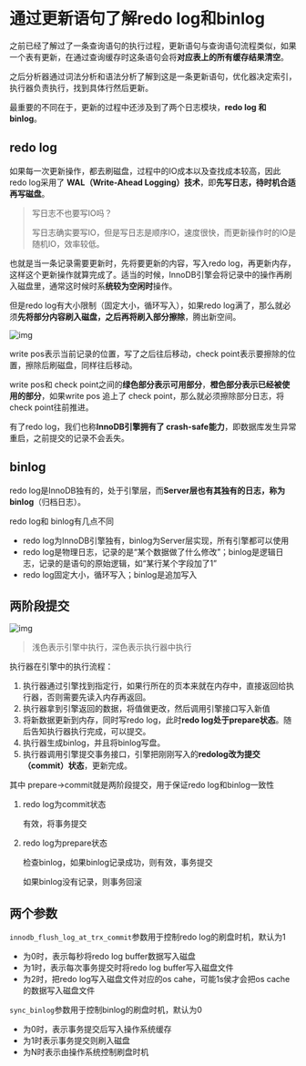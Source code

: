# 通过更新语句了解redo log和binlog

之前已经了解过了一条查询语句的执行过程，更新语句与查询语句流程类似，如果一个表有更新，在通过查询缓存时这条语句会将**对应表上的所有缓存结果清空**。

之后分析器通过词法分析和语法分析了解到这是一条更新语句，优化器决定索引，执行器负责执行，找到具体行然后更新。

最重要的不同在于，更新的过程中还涉及到了两个日志模块，**redo log 和 binlog**。

## redo log

如果每一次更新操作，都去刷磁盘，过程中的IO成本以及查找成本较高，因此redo log采用了 **WAL（Write-Ahead Logging）技术**，即**先写日志，待时机合适再写磁盘**。

> 写日志不也要写IO吗？
>
> 写日志确实要写IO，但是写日志是顺序IO，速度很快，而更新操作时的IO是随机IO，效率较低。

也就是当一条记录需要更新时，先将要更新的内容，写入redo log，再更新内存，这样这个更新操作就算完成了。适当的时候，InnoDB引擎会将记录中的操作再刷入磁盘里，通常这时候时系**统较为空闲时**操作。

但是redo log有大小限制（固定大小，循环写入），如果redo log满了，那么就必须**先将部分内容刷入磁盘，之后再将刷入部分擦除**，腾出新空间。

![img](https://oylong-blog-pic.oss-cn-shenzhen.aliyuncs.com/blog/img/16a7950217b3f0f4ed02db5db59562a7.png)

write pos表示当前记录的位置，写了之后往后移动，check point表示要擦除的位置，擦除后刷磁盘，同样往后移动。

write pos和 check point之间的**绿色部分表示可用部分**，**橙色部分表示已经被使用的部分**，如果write pos 追上了 check point，那么就必须擦除部分日志，将check point往前推进。

有了redo log，我们也称**InnoDB引擎拥有了 crash-safe能力**，即数据库发生异常重启，之前提交的记录不会丢失。

## binlog

redo log是InnoDB独有的，处于引擎层，而**Server层也有其独有的日志，称为binlog**（归档日志）。

redo log和 binlog有几点不同

- redo log为InnoDB引擎独有，binlog为Server层实现，所有引擎都可以使用
- redo log是物理日志，记录的是“某个数据做了什么修改”；binlog是逻辑日志，记录的是语句的原始逻辑，如“某行某个字段加了1”
- redo log固定大小，循环写入；binlog是追加写入



## 两阶段提交

![img](https://oylong-blog-pic.oss-cn-shenzhen.aliyuncs.com/blog/img/2e5bff4910ec189fe1ee6e2ecc7b4bbe.png)

> 浅色表示引擎中执行，深色表示执行器中执行

执行器在引擎中的执行流程：

1. 执行器通过引擎找到指定行，如果行所在的页本来就在内存中，直接返回给执行器，否则需要先读入内存再返回。
2. 执行器拿到引擎返回的数据，将值做更改，然后调用引擎接口写入新值
3. 将新数据更新到内存，同时写redo log，此时**redo log处于prepare状态**。随后告知执行器执行完成，可以提交。
4. 执行器生成binlog，并且将binlog写盘。
5. 执行器调用引擎提交事务接口，引擎把刚刚写入的**redolog改为提交（commit）状态**，更新完成。

其中 prepare->commit就是两阶段提交，用于保证redo log和binlog一致性

1. redo log为commit状态

   有效，将事务提交

2. redo log为prepare状态

   检查binlog，如果binlog记录成功，则有效，事务提交

   如果binlog没有记录，则事务回滚



## 两个参数

`innodb_flush_log_at_trx_commit`参数用于控制redo log的刷盘时机，默认为1

- 为0时，表示每秒将redo log buffer数据写入磁盘
- 为1时，表示每次事务提交时将redo log buffer写入磁盘文件
- 为2时，把redo log写入磁盘文件对应的os cahe，可能1s侯才会把os cache的数据写入磁盘文件



`sync_binlog`参数用于控制binlog的刷盘时机，默认为0

- 为0时，表示事务提交后写入操作系统缓存
- 为1时表示事务提交则刷入磁盘
- 为N时表示由操作系统控制刷盘时机

